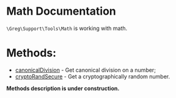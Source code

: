 # Math Documentation

`\Greg\Support\Tools\Math` is working with math.

# Methods:

* [canonicalDivision](#canonicaldivision) - Get canonical division on a number;
* [cryptoRandSecure](#cryptorandsecure) - Get a cryptographically random number.

**Methods description is under construction.**
